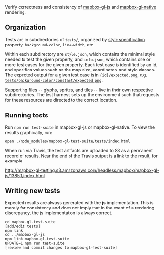 Verify correctness and consistency of [mapbox-gl-js](https://github.com/mapbox/mapbox-gl-js) and
[mapbox-gl-native](https://github.com/mapbox/mapbox-gl-native) rendering.

## Organization

Tests are in subdirectories of `tests/`, organized by [style specification](https://github.com/mapbox/mapbox-gl-style-spec)
property: `background-color`, `line-width`, etc.

Within each subdirectory are `style.json`, which contains the minimal style needed to test the given property,
and `info.json`, which contains one or more test cases for the given property. Each test case is identified by an id,
and specifies values such as the map size, coordinates, and style classes. The expected output for a given test case
is in `{id}/expected.png`, e.g. [`tests/background-color/constant/expected.png`](https://github.com/mapbox/mapbox-gl-test-suite/blob/master/tests/background-color/constant/expected.png).

Supporting files -- glyphs, sprites, and tiles -- live in their own respective subdirectories. The test
harness sets up the environment such that requests for these resources are directed to the correct location.

## Running tests

Run `npm run test-suite` in mapbox-gl-js or mapbox-gl-native. To view the results graphically, run:

```
open ./node_modules/mapbox-gl-test-suite/tests/index.html
```

When run via Travis, the test artifacts are uploaded to S3 as a permanent record of results. Near the
end of the Travis output is a link to the result, for example:

http://mapbox-gl-testing.s3.amazonaws.com/headless/mapbox/mapbox-gl-js/1385.1/index.html

## Writing new tests

Expected results are always generated with the **js** implementation. This is merely for consistency and does not
imply that in the event of a rendering discrepancy, the js implementation is always correct.

```
cd mapbox-gl-test-suite
[add/edit tests]
npm link
cd ../mapbox-gl-js
npm link mapbox-gl-test-suite
UPDATE=1 npm run test-suite
[review and commit changes to mapbox-gl-test-suite]
```
